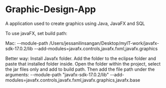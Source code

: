 # Graphic-Design-App
A application used to create graphics using Java, JavaFX and SQL

To use javaFX, set build path:

Mac: --module-path /Users/jessanilinsangan/Desktop/myIT-work/javafx-sdk-17.0.2/lib --add-modules=javafx.controls,javafx.fxml,javafx.graphics

Better way: 
Install Javafx folder. Add the folder to the eclipse folder and paste that installed folder inside. Open the folder within the project, select the jar files only and add to build path. Then add the file path under the arguments:
--module-path "javafx-sdk-17.0.2/lib" --add-modules=javafx.controls,javafx.fxml,javafx.graphics,javafx.base
